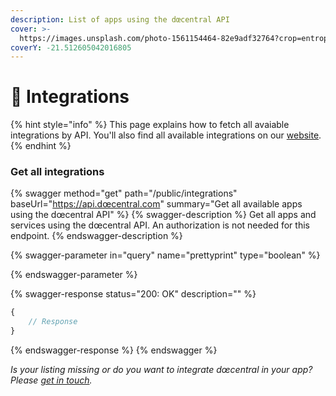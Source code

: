 ```yaml
---
description: List of apps using the dœcentral API
cover: >-
  https://images.unsplash.com/photo-1561154464-82e9adf32764?crop=entropy&cs=srgb&fm=jpg&ixid=MnwxOTcwMjR8MHwxfHNlYXJjaHw0fHxBcHBzfGVufDB8fHx8MTYzNDY3NjMxNQ&ixlib=rb-1.2.1&q=85
coverY: -21.512605042016805
---
```


# 📱 Integrations

{% hint style="info" %}
This page explains how to fetch all avaiable integrations by API. You'll also find all available integrations on our [website](https://www.xn--dcentral-ktb.com).&#x20;
{% endhint %}

### Get all integrations

{% swagger method="get" path="/public/integrations" baseUrl="https://api.dœcentral.com" summary="Get all available apps using the dœcentral API" %}
{% swagger-description %}
Get all apps and services using the dœcentral API. An authorization is not needed for this endpoint.
{% endswagger-description %}

{% swagger-parameter in="query" name="prettyprint" type="boolean" %}

{% endswagger-parameter %}

{% swagger-response status="200: OK" description="" %}
```javascript
{
    // Response
}
```
{% endswagger-response %}
{% endswagger %}



_Is your listing missing or do you want to integrate dœcentral in your app? Please _[_get in touch_](https://www.polywork.com/hvb)_._
